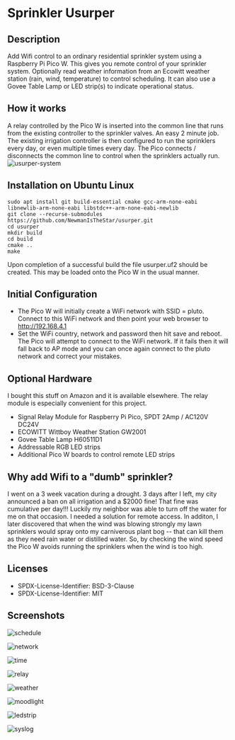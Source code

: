 # Sprinkler Usurper

## Description
Add Wifi control to an ordinary residential sprinkler system using a Raspberry Pi Pico W. This gives you remote control of your sprinkler system.  Optionally read weather information from an Ecowitt weather station (rain, wind, temperature) to control scheduling.  It can also use a Govee Table Lamp or LED strip(s) to indicate operational status.

## How it works
A relay controlled by the Pico W is inserted into the common line that runs from the existing controller to the sprinkler valves.  An easy 2 minute job.  The existing irrigation controller is then configured to run the sprinklers every day, or even multiple times every day.   The Pico connects / disconnects the common line to control when the sprinklers actually run.
![usurper-system](https://github.com/user-attachments/assets/6ff725fb-f210-417a-a9da-73a56ac723e8)


## Installation on Ubuntu Linux
```
sudo apt install git build-essential cmake gcc-arm-none-eabi libnewlib-arm-none-eabi libstdc++-arm-none-eabi-newlib
git clone --recurse-submodules https://github.com/NewmanIsTheStar/usurper.git 
cd usurper
mkdir build
cd build
cmake ..
make
```
Upon completion of a successful build the file usurper.uf2 should be created.  This may be loaded onto the Pico W in the usual manner.

## Initial Configuration
- The Pico W will initially create a WiFi network with SSID = pluto.  Connect to this WiFi network and then point your web browser to http://192.168.4.1
- Set the WiFi country, network and password then hit save and reboot.  The Pico will attempt to connect to the WiFi network.  If it fails then it will fall back to AP mode and you can once again connect to the pluto network and correct your mistakes.

## Optional Hardware
I bought this stuff on Amazon and it is available elsewhere.  The relay module is especially convenient for this project. 
- Signal Relay Module for Raspberry Pi Pico, SPDT 2Amp / AC120V DC24V
- ECOWITT Wittboy Weather Station GW2001
- Govee Table Lamp H60511D1
- Addressable RGB LED strips
- Additional Pico W boards to control remote LED strips

## Why add Wifi to a "dumb" sprinkler?
I went on a 3 week vacation during a drought.  3 days after I left, my city announced a ban on all irrigation and a $2000 fine!  That fine was cumulative per day!!!  Luckily my neighbor was able to turn off the water for me on that occasion.  I needed a solution for remote access. In additon, I later discovered that when the wind was blowing strongly my lawn sprinklers would spray onto my carniverous plant bog -- that can kill them as they need rain water or distilled water.  So, by checking the wind speed the Pico W avoids running the sprinklers when the wind is too high. 

## Licenses
- SPDX-License-Identifier: BSD-3-Clause
- SPDX-License-Identifier: MIT 

## Screenshots

![schedule](https://github.com/user-attachments/assets/0682428a-7491-4e82-b969-fff4b6c39950)

![network](https://github.com/user-attachments/assets/de2f43b7-ac39-487d-975e-9b18a4d62cdb)

![time](https://github.com/user-attachments/assets/db8c4fc2-173f-42f5-a087-f842b5bf5d0c)

![relay](https://github.com/user-attachments/assets/5dcc214c-c489-49dc-a0e0-8403f558d47d)

![weather](https://github.com/user-attachments/assets/c6e6339f-38b1-43f3-ae55-52f9e34f4af6)

![moodlight](https://github.com/user-attachments/assets/af4e9aa5-c000-47bc-941d-0be7298ba6c5)

![ledstrip](https://github.com/user-attachments/assets/a92cf77c-305f-4e33-8d1b-388441cda62a)

![syslog](https://github.com/user-attachments/assets/f7dfe161-d2d1-4564-a7a5-84dbc8a9fbcd)


